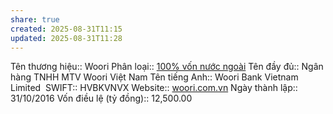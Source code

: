 ```yaml
---
share: true
created: 2025-08-31T11:15
updated: 2025-08-31T11:28
---
```

Tên thương hiệu:: Woori
Phân loại:: [100% vốn nước ngoài](100%25%20v%E1%BB%91n%20n%C6%B0%E1%BB%9Bc%20ngo%C3%A0i.md)
Tên đầy đủ:: Ngân hàng TNHH MTV Woori Việt Nam
Tên tiếng Anh:: Woori Bank Vietnam Limited 
SWIFT:: HVBKVNVX
Website:: [woori.com.vn](woori.com.vn)
Ngày thành lập:: 31/10/2016
Vốn điều lệ (tỷ đồng):: 12,500.00
